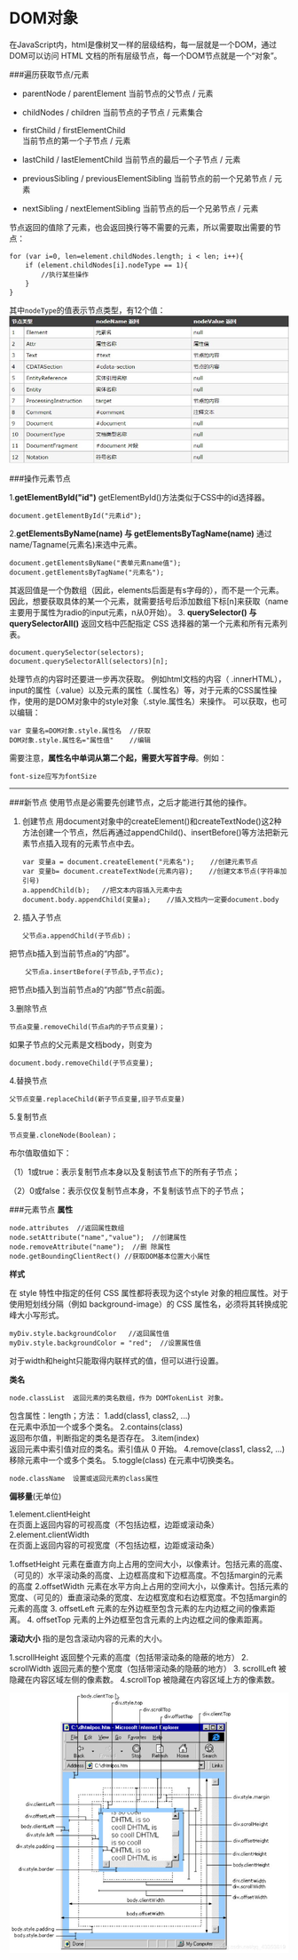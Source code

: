 DOM对象
===================
在JavaScript内，html是像树叉一样的层级结构，每一层就是一个DOM，通过DOM可以访问 HTML 文档的所有层级节点，每一个DOM节点就是一个“对象”。

###遍历获取节点/元素

 - parentNode /  parentElement
当前节点的父节点 / 元素

 - childNodes / children
当前节点的子节点 / 元素集合

 - firstChild / firstElementChild	
当前节点的第一个子节点 / 元素

 - lastChild / lastElementChild
当前节点的最后一个子节点 / 元素

 - previousSibling / previousElementSibling
当前节点的前一个兄弟节点 / 元素

 - nextSibling / nextElementSibling
当前节点的后一个兄弟节点 / 元素

节点返回的值除了元素，也会返回换行等不需要的元素，所以需要取出需要的节点：

    for (var i=0, len=element.childNodes.length; i < len; i++){ 
        if (element.childNodes[i].nodeType == 1){ 
            //执行某些操作
        } 
    }
其中`nodeType`的值表示节点类型，有12个值：
![](./相关文件/17.1.JPG)


###操作元素节点

1.**getElementById("id")**
getElementById()方法类似于CSS中的id选择器。

    document.getElementById("元素id");

2.**getElementsByName(name) 与 getElementsByTagName(name)**
通过name/Tagname(元素名)来选中元素。

    document.getElementsByName("表单元素name值");
    document.getElementsByTagName("元素名");
其返回值是一个伪数组（因此，elements后面是有s字母的），而不是一个元素。
因此，想要获取具体的某一个元素，就需要括号后添加数组下标[n]来获取（name主要用于属性为radio的input元素，n从0开始）。
3. **querySelector() 与 querySelectorAll()**
 返回文档中匹配指定 CSS 选择器的第一个元素和所有元素列表。

    document.querySelector(selectors);
    document.querySelectorAll(selectors)[n];

处理节点的内容时还要进一步再次获取。
例如html文档的内容（ .innerHTML），input的属性（.value）以及元素的属性（.属性名）等，对于元素的CSS属性操作，使用的是DOM对象中的style对象（.style.属性名）来操作。
可以获取，也可以编辑：
    
    var 变量名=DOM对象.style.属性名  //获取
    DOM对象.style.属性名="属性值"    //编辑
需要注意，**属性名中单词从第二个起，需要大写首字母**。例如：

    font-size应写为fontSize

----------


###新节点
使用节点是必需要先创建节点，之后才能进行其他的操作。

 1. 创建节点
用document对象中的createElement()和createTextNode()这2种方法创建一个节点，然后再通过appendChild()、insertBefore()等方法把新元素节点插入现有的元素节点中去。


        var 变量a = document.createElement("元素名");    //创建元素节点
        var 变量b= document.createTextNode(元素内容);    //创建文本节点(字符串加引号)
        a.appendChild(b);   //把文本内容插入元素中去
        document.body.appendChild(变量a);    //插入文档内一定要document.body
 2. 插入子节点

        父节点a.appendChild(子节点b)；
把节点b插入到当前节点a的“内部”。

        父节点a.insertBefore(子节点b,子节点c);

把节点b插入到当前节点a的“内部”节点c前面。

3.删除节点

    节点a变量.removeChild(节点a内的子节点变量)；
如果子节点的父元素是文档body，则变为

    document.body.removeChild(子节点变量);


4.替换节点

    父节点变量.replaceChild(新子节点变量,旧子节点变量)

5.复制节点

    节点变量.cloneNode(Boolean)；
布尔值取值如下：

（1）1或true：表示复制节点本身以及复制该节点下的所有子节点；

（2）0或false：表示仅仅复制节点本身，不复制该节点下的子节点；



###元素节点
**属性**

    node.attributes  //返回属性数组
    node.setAttribute("name","value");  //创建属性
    node.removeAttribute("name");  //删 除属性
    node.getBoundingClientRect() //获取DOM基本位置大小属性

**样式**

在 style 特性中指定的任何 CSS 属性都将表现为这个style 对象的相应属性。对于使用短划线分隔（例如 background-image）的 CSS 属性名，必须将其转换成驼峰大小写形式。

    myDiv.style.backgroundColor   //返回属性值
    myDiv.style.backgroundColor = "red";  //设置属性值
对于width和height只能取得内联样式的值，但可以进行设置。

**类名**

    node.classList	返回元素的类名数组，作为 DOMTokenList 对象。
包含属性：length；方法：
1.add(class1, class2, ...)	
在元素中添加一个或多个类名。
2.contains(class)	
返回布尔值，判断指定的类名是否存在。
3.item(index)	
返回元素中索引值对应的类名。索引值从 0 开始。
4.remove(class1, class2, ...)	
移除元素中一个或多个类名。
5.toggle(class)
在元素中切换类名。

    node.className	设置或返回元素的class属性

**偏移量**(无单位)

1.element.clientHeight	
在页面上返回内容的可视高度（不包括边框，边距或滚动条）
2.element.clientWidth	
在页面上返回内容的可视宽度（不包括边框，边距或滚动条）


1.offsetHeight
元素在垂直方向上占用的空间大小，以像素计。包括元素的高度、（可见的）水平滚动条的高度、上边框高度和下边框高度。不包括margin的元素的高度
2.offsetWidth
元素在水平方向上占用的空间大小，以像素计。包括元素的宽度、（可见的）垂直滚动条的宽度、左边框宽度和右边框宽度。不包括margin的元素的高度
3. offsetLeft
元素的左外边框至包含元素的左内边框之间的像素距离。
4. offsetTop
元素的上外边框至包含元素的上内边框之间的像素距离。

**滚动大小**
指的是包含滚动内容的元素的大小。

1.scrollHeight
返回整个元素的高度（包括带滚动条的隐蔽的地方）
2. scrollWidth
返回元素的整个宽度（包括带滚动条的隐蔽的地方）
3. scrollLeft
被隐藏在内容区域左侧的像素数。
4.scrollTop
被隐藏在内容区域上方的像素数。

![](./相关文件/17.2.JPG)
